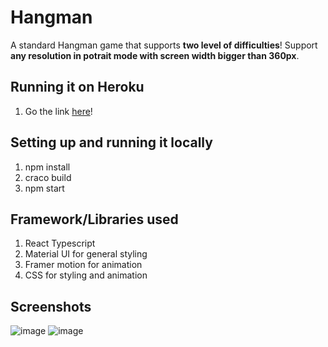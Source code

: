 # Hangman
A standard Hangman game that supports **two level of difficulties**! Support **any resolution in potrait mode with screen width bigger than 360px**.


## Running it on Heroku
1. Go the link [here](https://tiktok-hangman.herokuapp.com)!

## Setting up and running it locally
1. npm install
2. craco build
3. npm start

## Framework/Libraries used
1. React Typescript
2. Material UI for general styling
3. Framer motion for animation
4. CSS for styling and animation

## Screenshots
![image](https://user-images.githubusercontent.com/77185324/170849147-4606311c-598a-4aec-bf57-4959ca1ba357.png)
![image](https://user-images.githubusercontent.com/77185324/170849171-c9877d9e-12e4-4b1b-afcf-dca16e1fb7d4.png)
